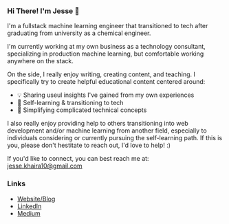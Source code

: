 ### Hi There! I'm Jesse 👋

I'm a fullstack machine learning engineer that transitioned to tech after graduating from university as a chemical engineer. 

I'm currently working at my own business as a technology consultant, specializing in production machine learning, but comfortable working anywhere on the stack. 

On the side, I really enjoy writing, creating content, and teaching. I specifically try to create helpful educational content centered around:
- 💡 Sharing useul insights I've gained from my own experiences
- 📖 Self-learning & transitioning to tech
- 🤖 Simplifying complicated technical concepts 

I also really enjoy providing help to others transitioning into web development and/or machine learning from another field, especially to individuals considering or currently pursuing the self-learning path. If this is you, please don't hestitate to reach out, I'd love to help! :) 

If you'd like to connect, you can best reach me at: [jesse.khaira10@gmail.com](mailto:jesse.khaira10@gmail.com)

### Links
- [Website/Blog](https://www.jessekhaira.com)
- [LinkedIn](https://www.linkedin.com/in/jesse-khaira)
- [Medium](https://medium.com/@jesse.khaira)
